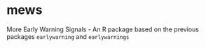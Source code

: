 # mews
More Early Warning Signals - An R package based on the previous packages `earlywarning` and `earlywarnings`